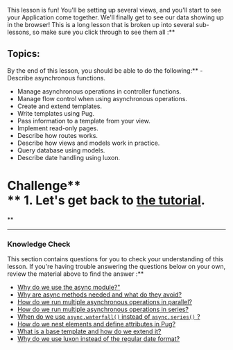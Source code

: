 This lesson is fun! You'll be setting up several views, and you'll start to see your Application come together. We'll finally get to see our data showing up in the browser!  This is a long lesson that is broken up into several sub-lessons, so make sure you click through to see them all :**

## Topics:
By the end of this lesson, you should be able to do the following:** - Describe asynchronous functions.
- Manage asynchronous operations in controller functions.
- Manage flow control when using asynchronous operations.
- Create and extend templates.
- Write templates using Pug.
- Pass information to a template from your view.
- Implement read-only pages.
- Describe how routes works.
- Describe how views and models work in practice.
- Query database using models.
- Describe date handling using luxon.
# Challenge** <div class="lesson-content__panel" markdown="1">** 1. Let's get back to [the tutorial](https://developer.mozilla.org/en-US/docs/Learn/Server-side/Express_Nodejs/Displaying_data).
</div>** 

---


### Knowledge Check
This section contains questions for you to check your understanding of this lesson. If you're having trouble answering the questions below on your own, review the material above to find the answer :**

- <a class='knowledge-check-link' href="https://developer.mozilla.org/en-US/docs/Learn/Server-side/Express_Nodejs/Displaying_data/flow_control_using_async" title="Asynchronous flow control using async">Why do we use the async module?"</a>
- <a class='knowledge-check-link' href="https://developer.mozilla.org/en-US/docs/Learn/Server-side/Express_Nodejs/Displaying_data/flow_control_using_async/#why_is_this_needed" title="Permalink to Why is this needed?">Why are async methods needed and what do they avoid?</a>
- <a class='knowledge-check-link' href="https://developer.mozilla.org/en-US/docs/Learn/Server-side/Express_Nodejs/Displaying_data/flow_control_using_async/#asynchronous_operations_in_parallel" title="Permalink to Asynchronous operations in parallel">How do we run multiple asynchronous operations in parallel?</a>
- <a class='knowledge-check-link' href="https://developer.mozilla.org/en-US/docs/Learn/Server-side/Express_Nodejs/Displaying_data/flow_control_using_async/#asynchronous_operations_in_series" title="Permalink to Asynchronous operations in series">How do we run multiple asynchronous operations in series?</a>
- <a class='knowledge-check-link' href="https://developer.mozilla.org/en-US/docs/Learn/Server-side/Express_Nodejs/Displaying_data/flow_control_using_async/#dependent_asynchronous_operations_in_series" title="Permalink to Dependent asynchronous operations in series">When do we use `async.waterfall()` instead of `async.series()` ?</a>
- <a class='knowledge-check-link' href="https://developer.mozilla.org/en-US/docs/Learn/Server-side/Express_Nodejs/Displaying_data/Template_primer/#template_syntax" title="Permalink to Template syntax">How do we nest elements and define attributes in Pug?</a>
- <a class='knowledge-check-link' href="https://developer.mozilla.org/en-US/docs/Learn/Server-side/Express_Nodejs/Displaying_data/Template_primer/#extending_templates" title="Permalink to Extending templates">What is a base template and how do we extend it?</a>
- <a class='knowledge-check-link' href="https://developer.mozilla.org/en-US/docs/Learn/Server-side/Express_Nodejs/Displaying_data/Date_formatting_using_moment" title="Permalink to Create the virtual property">Why do we use luxon instead of the regular date format?</a>
